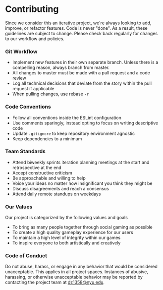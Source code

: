 # Contributing
Since we consider this an iterative project, we're always looking to add,
improve, or refactor features. Code is never "done". As a result, these
guidelines are subject to change. Please check back regularly for changes
to our workflow and policies.

### Git Workflow
- Implement new features in their own separate branch. Unless there is a
compelling reason, always branch from master.
- All changes to master must be made with a pull request and a code review
- Log all technical decisions that deviate from the story within the pull 
request if applicable
- When pulling changes, use rebase `-r` 

### Code Conventions
- Follow all conventions inside the ESLint configuration
- Use comments sparingly, instead opting to focus on writing descriptive code
- Update `.gitignore` to keep repository environment agnostic
- Keep dependencies to a minimum

### Team Standards
- Attend biweekly sprints iteration planning meetings at the start and 
retrospective at the end
- Accept constructive criticism
- Be approachable and willing to help
- Voice your ideas no matter how insignificant you think they might be
- Discuss disagreements and reach a consensus
- Attend daily remote standups on weekdays

### Our Values
Our project is categorized by the following values and goals
- To bring as many people together through social gaming as possible
- To create a high quality gameplay experience for our users
- To maintain a high level of integrity within our games
- To inspire everyone to both artistically and creatively

### Code of Conduct
Do not abuse, harass, or engage in any behavior that would be considered 
unacceptable. This applies in all project spaces. Instances of abusive, 
harassing, or otherwise unacceptable behavior may be reported by contacting 
the project team at dz1358@nyu.edu.
